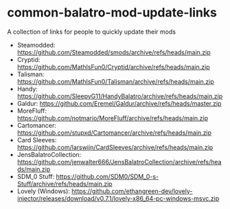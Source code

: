 # common-balatro-mod-update-links
A collection of links for people to quickly update their mods

- Steamodded: https://github.com/Steamodded/smods/archive/refs/heads/main.zip
- Cryptid: https://github.com/MathIsFun0/Cryptid/archive/refs/heads/main.zip
- Talisman: https://github.com/MathIsFun0/Talisman/archive/refs/heads/main.zip
- Handy: https://github.com/SleepyG11/HandyBalatro/archive/refs/heads/main.zip
- Galdur: https://github.com/Eremel/Galdur/archive/refs/heads/master.zip
- MoreFluff: https://github.com/notmario/MoreFluff/archive/refs/heads/main.zip
- Cartomancer: https://github.com/stupxd/Cartomancer/archive/refs/heads/main.zip
- Card Sleeves: https://github.com/larswijn/CardSleeves/archive/refs/heads/main.zip
- JensBalatroCollection: https://github.com/jenwalter666/JensBalatroCollection/archive/refs/heads/main.zip
- SDM_0 Stuff: https://github.com/SDM0/SDM_0-s-Stuff/archive/refs/heads/main.zip
- Lovely (Windows):
https://github.com/ethangreen-dev/lovely-injector/releases/download/v0.7.1/lovely-x86_64-pc-windows-msvc.zip
